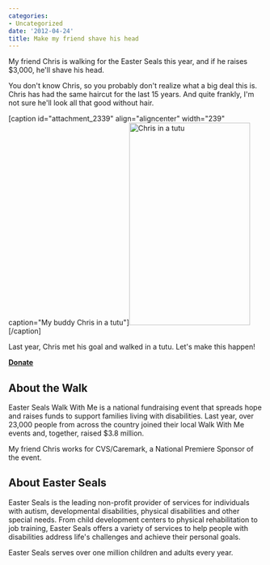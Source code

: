 ```yaml
---
categories:
- Uncategorized
date: '2012-04-24'
title: Make my friend shave his head
---
```


My friend Chris is walking for the Easter Seals this year, and if he raises $3,000, he'll shave his head.

You don't know Chris, so you probably don't realize what a big deal this is. Chris has had the same haircut for the last 15 years. And quite frankly, I'm not sure he'll look all that good without hair.

[caption id="attachment_2339" align="aligncenter" width="239" caption="My buddy Chris in a tutu"]<img src="https://gomakethings.com/wp-content/uploads/2012/04/chris-tutu.jpg" alt="Chris in a tutu" title="chris-tutu" width="239" height="400" class="size-full wp-image-2339" />[/caption]

Last year, Chris met his goal and walked in a tutu. Let's make this happen!

<p class="textcenter"><a class="btn btn-large" href="http://www.easterseals.com/goto/ChrisGrutt"><strong>Donate</strong></a></p>

<h2>About the Walk</h2>

Easter Seals Walk With Me is a national fundraising event that spreads hope and raises funds to support families living with disabilities. Last year, over 23,000 people from across the country joined their local Walk With Me events and, together, raised $3.8 million.

My friend Chris works for CVS/Caremark, a National Premiere Sponsor of the event.

<h2>About Easter Seals</h2>

Easter Seals is the leading non-profit provider of services for individuals with autism, developmental disabilities, physical disabilities and other special needs. From child development centers to physical rehabilitation to job training, Easter Seals offers a variety of services to help people with disabilities address life's challenges and achieve their personal goals.

Easter Seals serves over one million children and adults every year.